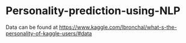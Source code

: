 # Personality-prediction-using-NLP
Data can be found at https://www.kaggle.com/lbronchal/what-s-the-personality-of-kaggle-users/#data
